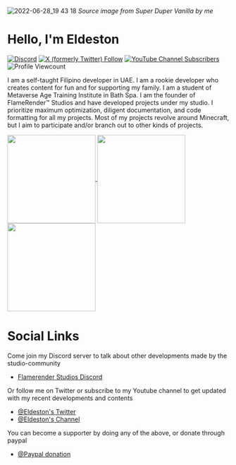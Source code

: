 ![2022-06-28_19 43 18](https://github.com/Eldeston/Super-Duper-Vanilla/blob/master/shaders/textures/thumbCF.png)
*Source image from Super Duper Vanilla by me*

# Hello, I'm Eldeston
[![Discord](https://img.shields.io/discord/604061216779796492.svg?label=FlameRender%E2%84%A2%20Studios&logo=discord&logoColor=white&logoWidth=16&labelColor=7289DA&style=for-the-badge)](https://discord.gg/UE85W5ynCg)
[![X (formerly Twitter) Follow](https://img.shields.io/twitter/follow/eldeston?style=for-the-badge&logo=x&color=%231DA1F2)](https://twitter.com/eldeston)
[![YouTube Channel Subscribers](https://img.shields.io/youtube/channel/subscribers/UCQCkkFh25ydxZwCqpBhJJlg?color=FF0000&logoWidth=16&label=Eldeston&logo=YouTube&style=for-the-badge)](https://www.youtube.com/channel/UCQCkkFh25ydxZwCqpBhJJlg)
![Profile Viewcount](https://komarev.com/ghpvc/?username=Eldeston&style=for-the-badge&color=brightgreen)

I am a self-taught Filipino developer in UAE. I am a rookie developer who creates content for fun and for supporting my family. I am a student of Metaverse Age Training Institute in Bath Spa. I am the founder of FlameRender™ Studios and have developed projects under my studio. I prioritize maximum optimization, diligent documentation, and code formatting for all my projects. Most of my projects revolve around Minecraft, but I aim to participate and/or branch out to other kinds of projects.

<a href="https://github.com/Eldeston">
  <img height=200 align="center" src="https://github-readme-stats.vercel.app/api?username=Eldeston&show_icons=true&theme=transparent"/>
</a>
<a href="https://github.com/Eldeston/Super-Duper-Vanilla">
  <img height=200 align="center" src="https://github-readme-stats.vercel.app/api/pin?username=Eldeston&repo=super-duper-vanilla&show_owner=true&theme=transparent"/>
</a>
<a href="https://github.com/Eldeston">
  <img height=200 align="center" src="https://github-readme-stats.vercel.app/api/top-langs?username=Eldeston&layout=compact&theme=transparent"/>
</a>

# Social Links
   Come join my Discord server to talk about other developments made by the studio-community
   * [Flamerender Studios Discord](https://discord.gg/UE85W5ynCg)

   Or follow me on Twitter or subscribe to my Youtube channel to get updated with my recent developments and contents
   * [@Eldeston's Twitter](https://twitter.com/eldeston)
   * [@Eldeston's Channel](https://www.youtube.com/channel/UCQCkkFh25ydxZwCqpBhJJlg?view_as=subscriber)

   You can become a supporter by doing any of the above, or donate through paypal
   * [@Paypal donation](https://www.paypal.com/donate?hosted_button_id=4XLQ4WE296JKW)
